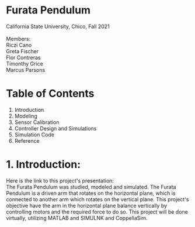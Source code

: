 # Furata Pendulum
California State University, Chico, Fall 2021 <br/>
<br/>
Members: <br/>
Riczi Cano <br/>
Greta Fischer <br/>
Flor Contreras <br/>
Timonthy Grice <br/>
Marcus Parsons <br/>
# Table of Contents <br/>
1. Introduction
2. Modeling
3. Sensor Calibration
4. Controller Design and Simulations
5. Simulation Code
6. Reference
# 1. Introduction:

Here is the link to this project's presentation: <br/>
The Furata Pendulum was studied, modeled and simulated. The Furata Pendulum is a driven arm that rotates on the horizontal plane, which is connected to another arm which rotates on the vertical plane. This project's objective have the arm in the horizontal plane balance vertically by controlling motors and the required force to do so. This project will be done virtually, utilizing MATLAB and SIMULNK and CoppeliaSim.
